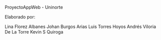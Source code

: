 ProyectoAppWeb - Uninorte

Elaborado por:

Lina Florez Albanes
Johan Burgos Arias
Luis Torres Hoyos
Andrés Viloria De La Torre
Kevin S Quiroga

